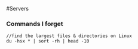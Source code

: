 #Servers


### Commands I forget

```
//find the largest files & directories on Linux
du -hsx * | sort -rh | head -10

```